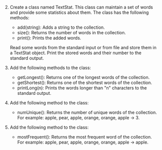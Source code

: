 2. Create a class named TextStat. This class can maintain a set of words and
   provide some statistics about them. The class has the following methods:
   - add(string): Adds a string to the collection.
   - size(): Returns the number of words in the collection.
   - print(): Prints the added words.

   Read some words from the standard input or from file and store them in a
   TextStat object. Print the stored words and their number to the standard
   output.

3. Add the following methods to the class:
   - getLongest(): Returns one of the longest words of the collection.
   - getShortest(): Returns one of the shortest words of the collection.
   - printLong(n): Prints the words longer than "n" characters to the standard
     output.

4. Add the following method to the class:
   - numUnique(): Returns the number of unique words of the collection. For
     example: apple, pear, apple, orange, orange, apple -> 3.

5. Add the following method to the class:
   - mostFrequent(): Returns the most frequent word of the collection. For
     example: apple, pear, apple, orange, orange, apple -> apple.
